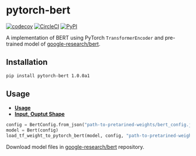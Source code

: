 # pytorch-bert

[![codecov](https://codecov.io/gh/jeongukjae/pytorch-bert/branch/master/graph/badge.svg)](https://codecov.io/gh/jeongukjae/pytorch-bert)
[![CircleCI](https://circleci.com/gh/jeongukjae/pytorch-bert.svg?style=shield)](https://circleci.com/gh/jeongukjae/pytorch-bert)
[![PyPI](https://img.shields.io/pypi/v/pytorch-bert)](https://pypi.org/project/pytorch-bert/)

A implementation of BERT using PyTorch `TransformerEncoder` and pre-trained model of [google-research/bert](https://github.com/google-research/bert).

## Installation

```sh
pip install pytorch-bert 1.0.0a1
```

## Usage

- [**Usage**](https://github.com/jeongukjae/pytorch-bert/blob/8c276c222e721bc725049599f6b46dfedbc63340/tests/test_converter.py#L32)
- [**Input, Ouptut Shape**](https://github.com/jeongukjae/pytorch-bert/blob/master/tests/test_modeling.py)

```python
config = BertConfig.from_json("path-to-pretarined-weights/bert_config.json")
model = Bert(config)
load_tf_weight_to_pytorch_bert(model, config, "path-to-pretarined-weights/bert_model.ckpt")
```

Download model files in [google-research/bert](https://github.com/google-research/bert) repository.
